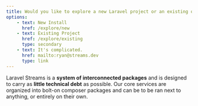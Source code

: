 ```yaml
---
title: Would you like to explore a new Laravel project or an existing one?
options:
    - text: New Install
      href: /explore/new
    - text: Existing Project
      href: /explore/existing
      type: secondary
    - text: It's complicated.
      href: mailto:ryan@streams.dev
      type: link
---
```

Laravel Streams is a **system of interconnected packages** and is designed to carry as **little technical debt** as possible. Our core services are organized into bolt-on composer packages and can be to be ran next to anything, or entirely on their own.
